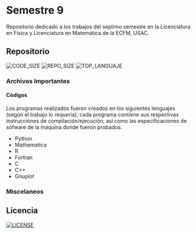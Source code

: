 # Semestre 9

Repositorio dedicado a los trabajos del séptimo semestre en la Licenciatura en Física y Licenciatura en Matemática de la ECFM, USAC.

## Repositorio
![CODE_SIZE](https://img.shields.io/github/languages/code-size/DSarceno/Semestre9?style=for-the-badge)
![REPO_SIZE](https://img.shields.io/github/repo-size/DSarceno/Semestre9?style=for-the-badge&color=limegreen)
![TOP_LANGUAJE](https://img.shields.io/github/languages/top/DSarceno/Semestre9?color=FF0000&style=for-the-badge)

### Archivos Importantes


#### Códigos
Los programas realizados fueron creados en los siguientes lenguajes (según el trabajo lo requería), cada programa contiene sus respectivas instrucciónes de compilación/ejecución, así como las especificaciones de sofware de la máquina donde fueron probados.
  - Python
  - Mathematica
  - R
  - Fortran
  - C
  - C++
  - Gnuplot

### Miscelaneos

## Licencia
[![LICENSE](https://img.shields.io/github/license/DSarceno/Semestre9?style=for-the-badge&color=purple)](LICENSE)
